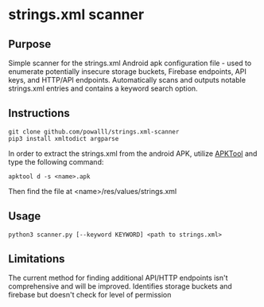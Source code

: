 # strings.xml scanner
## Purpose
Simple scanner for the strings.xml Android apk configuration file - used to enumerate potentially insecure storage buckets, Firebase endpoints, API keys, and HTTP/API endpoints.
Automatically scans and outputs notable strings.xml entries and contains a keyword search option.
## Instructions
```
git clone github.com/powalll/strings.xml-scanner
pip3 install xmltodict argparse
```
In order to extract the strings.xml from the android APK, utilize [APKTool](https://github.com/iBotPeaches/Apktool) and type the following command:
```
apktool d -s <name>.apk
```
Then find the file at \<name\>/res/values/strings.xml
## Usage
```
python3 scanner.py [--keyword KEYWORD] <path to strings.xml>
```
## Limitations
The current method for finding additional API/HTTP endpoints isn't comprehensive and will be improved. Identifies storage buckets and firebase but doesn't check for level of permission

